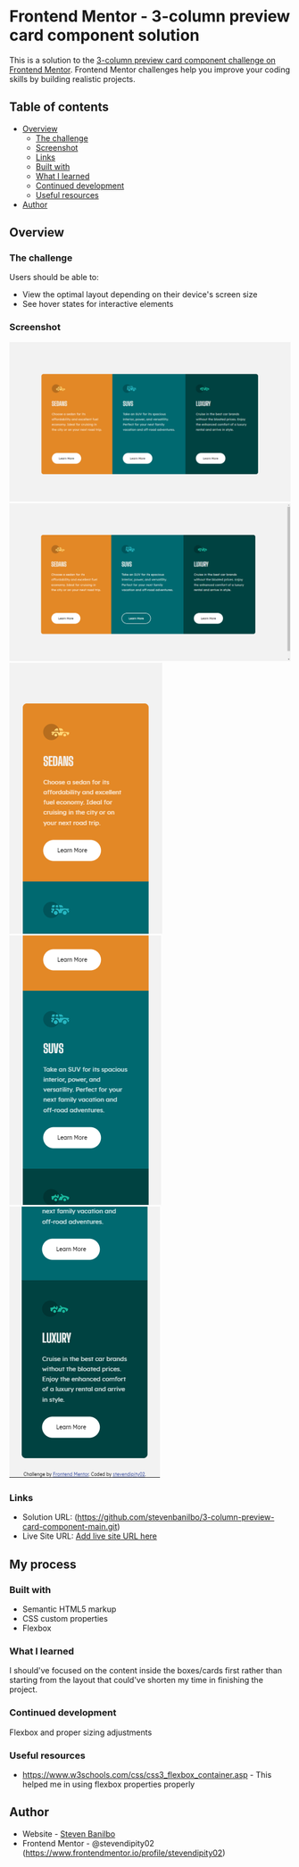 # Frontend Mentor - 3-column preview card component solution

This is a solution to the [3-column preview card component challenge on Frontend Mentor](https://www.frontendmentor.io/challenges/3column-preview-card-component-pH92eAR2-). Frontend Mentor challenges help you improve your coding skills by building realistic projects. 

## Table of contents

- [Overview](#overview)
  - [The challenge](#the-challenge)
  - [Screenshot](#screenshot)
  - [Links](#links)
  - [Built with](#built-with)
  - [What I learned](#what-i-learned)
  - [Continued development](#continued-development)
  - [Useful resources](#useful-resources)
- [Author](#author)


## Overview

### The challenge

Users should be able to:

- View the optimal layout depending on their device's screen size
- See hover states for interactive elements

### Screenshot

![Desktop Preview](solution/Desktop.png)
![On Hover](solution/Hover.png)
![Mobile top view](solution/Mobile-1.png)
![Mobile middle view](solution/Mobile-2.png)
![Mobile bottom view](solution/Mobile-3.png)

### Links

- Solution URL: (https://github.com/stevenbanilbo/3-column-preview-card-component-main.git)
- Live Site URL: [Add live site URL here](https://stevenbanilbo.github.io)

## My process

### Built with

- Semantic HTML5 markup
- CSS custom properties
- Flexbox

### What I learned

I should've focused on the content inside the boxes/cards first rather than starting from the layout that could've shorten my time in finishing the project.

### Continued development

Flexbox and proper sizing adjustments

### Useful resources

- https://www.w3schools.com/css/css3_flexbox_container.asp - This helped me in using flexbox properties properly

## Author

- Website - [Steven Banilbo](https://stevenbanilbo.github.io)
- Frontend Mentor - @stevendipity02 (https://www.frontendmentor.io/profile/stevendipity02)
